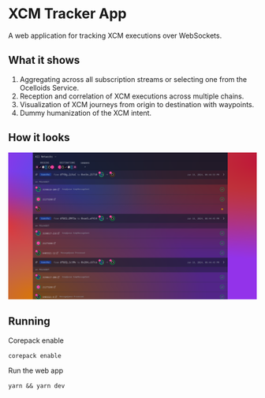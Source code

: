 # XCM Tracker App

A web application for tracking XCM executions over WebSockets.

## What it shows

1. Aggregating across all subscription streams or selecting one from the Ocelloids Service.
2. Reception and correlation of XCM executions across multiple chains.
3. Visualization of XCM journeys from origin to destination with waypoints.
4. Dummy humanization of the XCM intent.

## How it looks

![All Networks](https://github.com/sodazone/xcm-tracker-app/blob/main/public/xcm-tracker-all-networks.png)

## Running

Corepack enable

```shell
corepack enable
```

Run the web app

```shell
yarn && yarn dev
```
